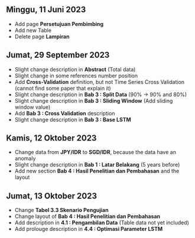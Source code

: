 ## Minggu, 11 Juni 2023
- Add page **Persetujuan Pembimbing**
- Add new Table
- Delete page **Lampiran**

## Jumat, 29 September 2023
- Slight change description in **Abstract** (Total data)
- Slight change in some references number position
- Add **Cross-Validation** definition, but not Time Series Cross Validation (cannot find some paper that explain it)
- Slight change description in **Bab 3 : Split Data** (90% -> 90% and 80%)
- Slight change description in **Bab 3 : Sliding Window** (Add sliding window value)
- Add **Bab 3 : Cross Validation** description
- Slight change description in **Bab 3 : Base LSTM**

## Kamis, 12 Oktober 2023
- Change data from **JPY/IDR** to **SGD/IDR**, because the data have an anomaly
- Slight change description in **Bab 1 : Latar Belakang** (5 years before)
- Add new section **Bab 4 : Hasil Penelitian dan Pembahasan** and the layout

## Jumat, 13 Oktober 2023
- Change **Tabel 3.3 Skenario Pengujian**
- Change layout of **Bab 4 : Hasil Penelitian dan Pembahasan**
- Add description in **4.1 : Pengambilan Data** (Table data not yet included)
- Add prolouge description in **4.4 : Optimasi Parameter LSTM**

